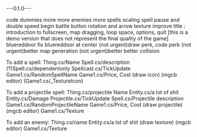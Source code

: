 <!-- code transition between gamescene -->
<!-- draw reddoor, bluedoor -->
<!-- draw shop, inventory -->
<!-- draw font, code font -->
<!-- code inventory -->
<!-- code shop -->
---0.1.0---
<!-- code stage -->
<!-- (not urgent)better collision -->
<!-- spell description -->
<!-- fix stage: towers into inventory -->
<!-- mana -->
<!-- spells have different mana -->
<!-- (not urgent) font ,. -->
<!-- shop shows price -->
<!-- manaMul -->
<!-- more enemies -->
code dummies
more more enemies
more spells
scaling spell
pause and double speed
begin battle button
rotation and arrow texture
improve title : introduction to fullscreen, map dragging, loop space, options, quit [this is a demo version that does not represent the final quality of the game]
bluereddoor fix
bluereddoor at center
(not urgent)draw perk, code perk
(not urgent)better map generation
(not urgent)better better collision





To add a spell:
Thing.cs/Name
Spell.cs/description
(?)Spell.cs/dependentonly
Spellcast.cs/TickUpdate
Game1.cs/RandomSpellName
Game1.cs/Price, Cost
(draw icon)
(mgcb editor)
(Game1.cs/_TextureIcon)

To add a projectile spell:
Thing.cs/projectile Name
Entity.cs/a lot of shit
Entity.cs/Damage
Projectile.cs/TickUpdate
Spell.cs/Projectile description
Game1.cs/RandomProjectileName
Game1.cs/Price, Cost
(draw projectile)
(mgcb editor)
Game1.cs/Texture

To add an enemy:
Thing.cs/name
Entity.cs/a lot of shit
(draw texture)
(mgcb editor)
Game1.cs/Texture